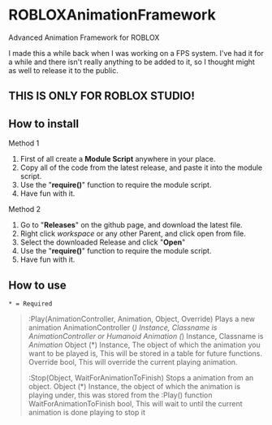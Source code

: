 # ROBLOXAnimationFramework
Advanced Animation Framework for ROBLOX

I made this a while back when I was working on a FPS system. I've had it for a while and there isn't really anything to be added to it, so I thought might as well to release it to the public.

## THIS IS ONLY FOR ROBLOX STUDIO!

## How to install
Method 1
  1. First of all create a **Module Script** anywhere in your place.
  2. Copy all of the code from the latest release, and paste it into the module script.
  3. Use the "**require()**" function to require the module script.
  4. Have fun with it.

Method 2
  1. Go to "**Releases**" on the github page, and download the latest file.
  2. Right click *workspace* or any other Parent, and click open from file.
  3. Select the downloaded Release and click "**Open**"
  4. Use the "**require()**" function to require the module script.
  5. Have fun with it.
  
## How to use
`* = Required`
> :Play(AnimationController, Animation, Object, Override) Plays a new animation
>   AnimationController (*)  Instance, Classname is *AnimationController* or *Humanoid*
>   Animation (*) Instance, Classname is *Animation*
>   Object (*) Instance, The object of which the animation you want to be played is, This will be stored in a table for future functions.
>   Override bool, This will override the current playing animation.
>
>  :Stop(Object, WaitForAnimationToFinish) Stops a animation from an object.
>   Object (*) Instance, the object of which the animation is playing under, this was stored from the :Play() function
>   WaitForAnimationToFinish bool, This will wait to until the current animation is done playing to stop it
